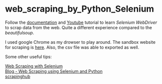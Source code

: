 # web_scraping_by_Python_Selenium

Follow the [documentation](https://www.selenium.dev/documentation/en/webdriver/browser_manipulation/) and [Youtube](https://www.youtube.com/watch?v=zjo9yFHoUl8) tutorial to learn *Selenium WebDriver* to scrap data from the web. Quite a different experience compared to the *beautifulsoup*.

I used google Chrome as my drowser to play around. The sandbox website for scraping is [here](http://econpy.pythonanywhere.com/ex/001.html). Also, the csv file was able to exported as well.

Some other useful tips:

[Web Scraping with Selenium](https://www.pluralsight.com/guides/web-scraping-with-selenium) <br>
[Blog - Web Scraping using Selenium and Python](https://www.scrapingbee.com/blog/selenium-python/) <br>
[scrapinghub](https://blog.scrapinghub.com/)
